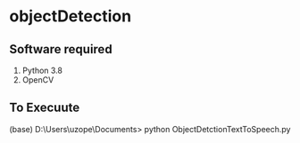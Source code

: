 # objectDetection
## Software required
1. Python 3.8
2. OpenCV
## To Execuute
(base) D:\Users\uzope\Documents> python ObjectDetctionTextToSpeech.py
